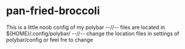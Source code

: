 # pan-fried-broccoli

This is a little noob config of my polybar --//--
files are located in ${HOME}/.config/polybar/ --//--
change the location files in settings of polybar/config or feel fre to change 
